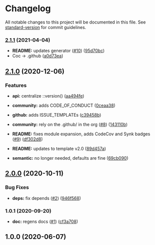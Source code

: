 # Changelog

All notable changes to this project will be documented in this file. See [standard-version](https://github.com/conventional-changelog/standard-version) for commit guidelines.

### [2.1.1](https://github.com/p6m7g8/p6df-oracle/compare/v2.1.0...v2.1.1) (2021-04-04)


* **README:** updates generator ([#10](https://github.com/p6m7g8/p6df-oracle/issues/10)) ([95d70bc](https://github.com/p6m7g8/p6df-oracle/commit/95d70bcfc53b4a1634b68537592b227b89231afc))
* Coc -> .github ([a0d73ea](https://github.com/p6m7g8/p6df-oracle/commit/a0d73eafd6dad7fa326f8813f3ee07be5bd31d34))

## [2.1.0](https://github.com/p6m7g8/p6df-oracle/compare/v2.0.0...v2.1.0) (2020-12-06)


### Features

* **api:** centralize ::version() ([aa494fe](https://github.com/p6m7g8/p6df-oracle/commit/aa494fe022f7bc8209142e8992d57ecb695c22e1))
* **community:** adds CODE_OF_CONDUCT ([0ceaa38](https://github.com/p6m7g8/p6df-oracle/commit/0ceaa38db1a876cce7382a82b4c822bf3602a8f1))
* **github:** adds ISSUE_TEMPLATEs ([c39458b](https://github.com/p6m7g8/p6df-oracle/commit/c39458bac17c5116e595222d42bcb100528dee8d))


* **community:** rely on the .github/ in the org ([#8](https://github.com/p6m7g8/p6df-oracle/issues/8)) ([143110b](https://github.com/p6m7g8/p6df-oracle/commit/143110b1f0532e904afbbee963f33aca273f9bea))
* **README:** fixes module expansion, adds CodeCov and Synk badges ([#9](https://github.com/p6m7g8/p6df-oracle/issues/9)) ([df302d8](https://github.com/p6m7g8/p6df-oracle/commit/df302d87625a1429f391d0639e91342a468d0bcf))
* **README:** updates to template v2.0 ([89d457a](https://github.com/p6m7g8/p6df-oracle/commit/89d457ac5e8268377ba156f766ad7fe440876eab))
* **semantic:** no longer needed, defaults are fine ([69cb090](https://github.com/p6m7g8/p6df-oracle/commit/69cb0905ca9b73b30840d2da4d3a608fe37cc0c6))

## [2.0.0](https://github.com/p6m7g8/p6df-oracle/compare/v1.0.1...v2.0.0) (2020-10-11)


### Bug Fixes

* **deps:** fix depends ([#2](https://github.com/p6m7g8/p6df-oracle/issues/2)) ([946f568](https://github.com/p6m7g8/p6df-oracle/commit/946f568f9fe071642b7f0a70d831abd5589f425e))

### 1.0.1 (2020-09-20)


* **doc:** regens docs ([#1](https://github.com/p6m7g8/p6df-oracle/issues/1)) ([cf3a708](https://github.com/p6m7g8/p6df-oracle/commit/cf3a7089453a4a19e6f85b30268607e37c5fd817))

## 1.0.0 (2020-06-07)

